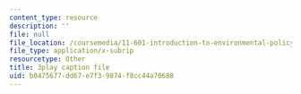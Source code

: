 ```yaml
---
content_type: resource
description: ''
file: null
file_location: /coursemedia/11-601-introduction-to-environmental-policy-and-planning-fall-2016/b0475677dd67e7f39874f8cc44a70688_U_sZrNjbj1I.srt
file_type: application/x-subrip
resourcetype: Other
title: 3play caption file
uid: b0475677-dd67-e7f3-9874-f8cc44a70688
---
```

